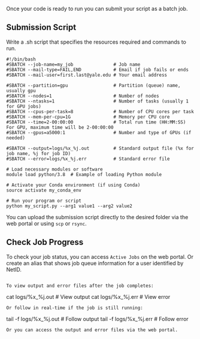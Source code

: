 Once your code is ready to run you can submit your script as a batch job. 
## Submission Script
Write a .sh script that specifies the resources required and commands to run. 
```
#!/bin/bash
#SBATCH --job-name=my_job               # Job name
#SBATCH --mail-type=FAIL,END            # Email if job fails or ends  
#SBATCH --mail-user=first.last@yale.edu # Your email address

#SBATCH --partition=gpu                 # Partition (queue) name, usually gpu
#SBATCH --nodes=1                       # Number of nodes
#SBATCH --ntasks=1                      # Number of tasks (usually 1 for GPU jobs)
#SBATCH --cpus-per-task=8               # Number of CPU cores per task
#SBATCH --mem-per-cpu=1G                # Memory per CPU core
#SBATCH --time=2-00:00:00               # Total run time (HH:MM:SS) For GPU, maximum time will be 2-00:00:00   
#SBATCH --gpus=a5000:1                  # Number and type of GPUs (if needed)

#SBATCH --output=logs/%x_%j.out         # Standard output file (%x for job name, %j for job ID)
#SBATCH --error=logs/%x_%j.err          # Standard error file

# Load necessary modules or software
module load python/3.8  # Example of loading Python module

# Activate your Conda environment (if using Conda)
source activate my_conda_env

# Run your program or script
python my_script.py --arg1 value1 --arg2 value2
```
You can upload the submission script directly to the desired folder via the web portal or using `scp` or `rsync`.

## Check Job Progress
To check your job status, you can access `Active Jobs` on the web portal. 
Or create an alias that shows job queue information for a user identified by NetID. 
```

To view output and error files after the job completes:
```
cat logs/%x_%j.out    # View output
cat logs/%x_%j.err   # View error
```
Or follow in real-time if the job is still running:
```
tail -f logs/%x_%j.out    # Follow output
tail -f logs/%x_%j.err   # Follow error
```
Or you can access the output and error files via the web portal.




